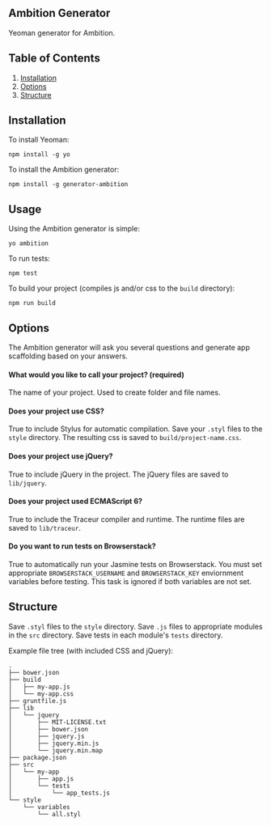 ## Ambition Generator

Yeoman generator for Ambition.

## Table of Contents
1. [Installation](#installation)
1. [Options](#options)
1. [Structure](#structure)

## <a name="installation">Installation</a>

To install Yeoman:

```shell
npm install -g yo
```

To install the Ambition generator:

```shell
npm install -g generator-ambition
```

## Usage

Using the Ambition generator is simple:

```shell
yo ambition
```

To run tests:

```shell
npm test
```

To build your project (compiles js and/or css to the `build` directory):

```shell
npm run build
```

## <a name="options">Options</a>

The Ambition generator will ask you several questions and generate app scaffolding based on your answers.

#### What would you like to call your project? (required)

The name of your project. Used to create folder and file names.

#### Does your project use CSS?

True to include Stylus for automatic compilation. Save your `.styl` files to the `style` directory. The resulting css is saved to `build/project-name.css`.

#### Does your project use jQuery?

True to include jQuery in the project. The jQuery files are saved to `lib/jquery`.


#### Does your project used ECMAScript 6?

True to include the Traceur compiler and runtime. The runtime files are saved to `lib/traceur`.

#### Do you want to run tests on Browserstack?

True to automatically run your Jasmine tests on Browserstack. You must set appropriate `BROWSERSTACK_USERNAME` and `BROWSERSTACK_KEY` enviornment variables before testing. This task is ignored if both variables are not set.

## <a name="structure">Structure</a>

Save `.styl` files to the `style` directory. Save `.js` files to appropriate modules in the `src` directory. Save tests in each module's `tests` directory.

Example file tree (with included CSS and jQuery):

```shell
.
├── bower.json
├── build
│   ├── my-app.js
│   └── my-app.css
├── gruntfile.js
├── lib
│   └── jquery
│       ├── MIT-LICENSE.txt
│       ├── bower.json
│       ├── jquery.js
│       ├── jquery.min.js
│       └── jquery.min.map
├── package.json
├── src
│   └── my-app
│       ├── app.js
│       └── tests
│           └── app_tests.js
└── style
    └── variables
        └── all.styl
```

